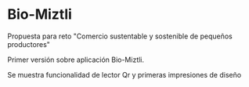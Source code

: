 # Bio-Miztli
Propuesta para reto "Comercio sustentable y sostenible de pequeños productores"

Primer versión sobre aplicación Bio-Miztli.

Se muestra funcionalidad de lector Qr y primeras impresiones de diseño
